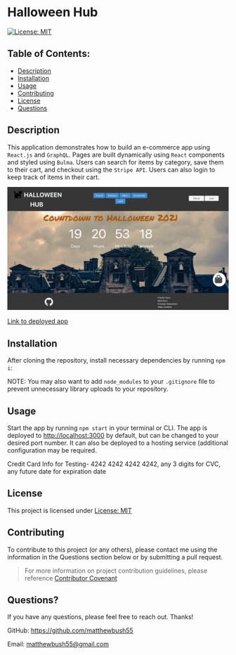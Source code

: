 # Halloween Hub

[![License: MIT](https://img.shields.io/badge/License-MIT-yellow.svg)](https://opensource.org/licenses/MIT)

## Table of Contents:

- [Description](#description)
- [Installation](#installation)
- [Usage](#usage)
- [Contributing](#contributing)
- [License](#license)
- [Questions](#questions)

## Description

This application demonstrates how to build an e-commerce app using `React.js` and `GraphQL`. Pages are built dynamically using `React` components and styled using `Bulma`. Users can search for items by category, save them to their cart, and checkout using the `Stripe API`. Users can also login to keep track of items in their cart.

![Halloween Hub](client/src/assets/images/Walkthrough.png)

[Link to deployed app](https://halloween-hub.herokuapp.com/)

## Installation

After cloning the repository, install necessary dependencies by running `npm i`:

NOTE: You may also want to add `node_modules` to your `.gitignore` file to prevent unnecessary library uploads to your repository.

## Usage

Start the app by running `npm start` in your terminal or CLI. The app is deployed to [http://localhost:3000](http://localhost:3000) by default, but can be changed to your desired port number. It can also be deployed to a hosting service (additional configuration may be required.

Credit Card Info for Testing- 4242 4242 4242 4242, any 3 digits for CVC, any future date for expiration date

## License

This project is licensed under [License: MIT](https://opensource.org/licenses/MIT)

## Contributing

To contribute to this project (or any others), please contact me using the information in the Questions section below or by submitting a pull request.

> For more information on project contribution guidelines, please reference [Contributor Covenant](https://www.contributor-covenant.org/)

## Questions?

If you have any questions, please feel free to reach out. Thanks!

GitHub: https://github.com/matthewbush55

Email: matthewbush55@gmail.com
